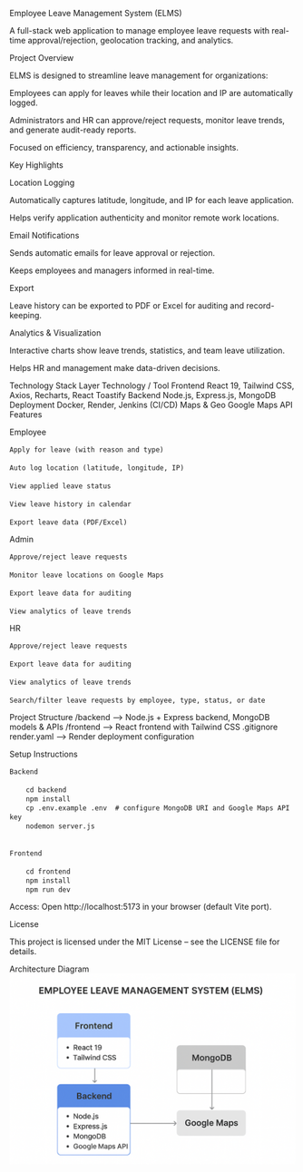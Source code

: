 Employee Leave Management System (ELMS)

A full-stack web application to manage employee leave requests with real-time approval/rejection, geolocation tracking, and analytics.

Project Overview

ELMS is designed to streamline leave management for organizations:

Employees can apply for leaves while their location and IP are automatically logged.

Administrators and HR can approve/reject requests, monitor leave trends, and generate audit-ready reports.

Focused on efficiency, transparency, and actionable insights.

Key Highlights

Location Logging

Automatically captures latitude, longitude, and IP for each leave application.

Helps verify application authenticity and monitor remote work locations.

Email Notifications

Sends automatic emails for leave approval or rejection.

Keeps employees and managers informed in real-time.

Export

Leave history can be exported to PDF or Excel for auditing and record-keeping.

Analytics & Visualization

Interactive charts show leave trends, statistics, and team leave utilization.

Helps HR and management make data-driven decisions.

Technology Stack
Layer	Technology / Tool
Frontend	React 19, Tailwind CSS, Axios, Recharts, React Toastify
Backend	Node.js, Express.js, MongoDB
Deployment	Docker, Render, Jenkins (CI/CD)
Maps & Geo	Google Maps API
Features

Employee

    Apply for leave (with reason and type)

    Auto log location (latitude, longitude, IP)

    View applied leave status

    View leave history in calendar

    Export leave data (PDF/Excel)

Admin

    Approve/reject leave requests

    Monitor leave locations on Google Maps

    Export leave data for auditing

    View analytics of leave trends

HR

    Approve/reject leave requests

    Export leave data for auditing

    View analytics of leave trends

    Search/filter leave requests by employee, type, status, or date

Project Structure
    /backend       --> Node.js + Express backend, MongoDB models & APIs
    /frontend      --> React frontend with Tailwind CSS
    .gitignore
    render.yaml    --> Render deployment configuration

Setup Instructions

    Backend

        cd backend
        npm install
        cp .env.example .env  # configure MongoDB URI and Google Maps API key
        nodemon server.js


    Frontend    

        cd frontend
        npm install
        npm run dev


Access: Open http://localhost:5173
 in your browser (default Vite port).

License

This project is licensed under the MIT License – see the LICENSE file for details.

Architecture Diagram  
![Architecture Diagram](image.png)